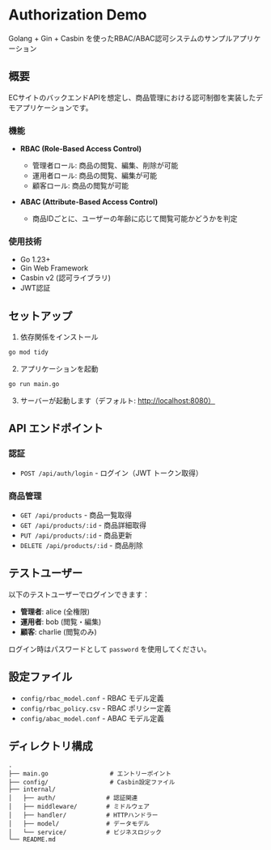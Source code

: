# Authorization Demo

Golang + Gin + Casbin を使ったRBAC/ABAC認可システムのサンプルアプリケーション

## 概要

ECサイトのバックエンドAPIを想定し、商品管理における認可制御を実装したデモアプリケーションです。

### 機能

- **RBAC (Role-Based Access Control)**
  - 管理者ロール: 商品の閲覧、編集、削除が可能
  - 運用者ロール: 商品の閲覧、編集が可能
  - 顧客ロール: 商品の閲覧が可能

- **ABAC (Attribute-Based Access Control)**
  - 商品IDごとに、ユーザーの年齢に応じて閲覧可能かどうかを判定

### 使用技術

- Go 1.23+
- Gin Web Framework
- Casbin v2 (認可ライブラリ)
- JWT認証

## セットアップ

1. 依存関係をインストール

```bash
go mod tidy
```

2. アプリケーションを起動

```bash
go run main.go
```

3. サーバーが起動します（デフォルト: <http://localhost:8080）>

## API エンドポイント

### 認証

- `POST /api/auth/login` - ログイン（JWT トークン取得）

### 商品管理

- `GET /api/products` - 商品一覧取得
- `GET /api/products/:id` - 商品詳細取得
- `PUT /api/products/:id` - 商品更新
- `DELETE /api/products/:id` - 商品削除

## テストユーザー

以下のテストユーザーでログインできます：

- **管理者**: alice (全権限)
- **運用者**: bob (閲覧・編集)
- **顧客**: charlie (閲覧のみ)

ログイン時はパスワードとして `password` を使用してください。

## 設定ファイル

- `config/rbac_model.conf` - RBAC モデル定義
- `config/rbac_policy.csv` - RBAC ポリシー定義
- `config/abac_model.conf` - ABAC モデル定義

## ディレクトリ構成

```
.
├── main.go                 # エントリーポイント
├── config/                 # Casbin設定ファイル
├── internal/
│   ├── auth/              # 認証関連
│   ├── middleware/        # ミドルウェア
│   ├── handler/           # HTTPハンドラー
│   ├── model/             # データモデル
│   └── service/           # ビジネスロジック
└── README.md
```
